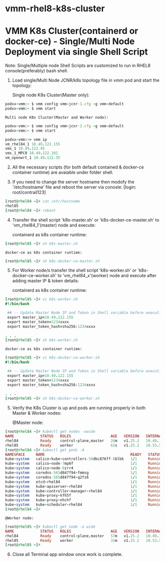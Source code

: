 # vmm-rhel8-k8s-cluster

# VMM K8s Cluster(containerd or docker-ce) - Single/Multi Node Deployment via single Shell Script

Note: Single/Multiple node Shell Scripts are customized to run in RHEL8 console(preferably) bash shell. 

1. Load single/Multi Node JCNR/k8s topology file in vmm pod and start the topology:

    Single node K8s Cluster(Master only):
  ```ruby
  podxx-vmm:~ $ vmm config vmm-jcnr-1.cfg -g vmm-default
  podxx-vmm:~ $ vmm start
  ```
    Multi node K8s Cluster(Master and Worker node):
  ```ruby
  podxx-vmm:~ $ vmm config vmm-jcnr-2.cfg -g vmm-default
  podxx-vmm:~ $ vmm start
  ```
  ```ruby
  podxx-vmm:~> vmm ip
  vm_rhel84_1 10.49.122.155
  vmx_1 10.49.122.45
  vmx_1_MPC0 10.49.122.101
  vm_openwrt_1 10.49.122.35
  ```

2. All the necessary scripts (for both default contained & docker-ce container runtime) are avaiable under folder shell.

3. If you need to change the server hostname then modofy the '/etc/hostname' file and reboot the server via conosle:
   [login: root/contrail123]

  ```ruby
  [root@rhel84 ~]# cat /etc/hostname
  rhel85
  [root@rhel84 ~]# reboot
  ```

4. Transfer the shell script 'k8s-master.sh' or 'k8s-docker-ce-master.sh' to 'vm_rhel84_1'(master) node and execute:
  
    containerd as k8s container runtime:
  ```ruby
  [root@rhel85 ~]# sh k8s-master.sh
  ```
    docker-ce as k8s container runtime:
  ```ruby
  [root@rhel85 ~]# sh k8s-docker-ce-master.sh
  ```

5. For Worker node/s transfer the shell script 'k8s-worker.sh' or 'k8s-docker-ce-worker.sh' to 'vm_rhel84_x'(worker) node and execute after adding master IP & token details:
  
    containerd as k8s container runtime:
  ```ruby
  [root@rhel85 ~]# vi k8s-worker.sh
  #!/bin/bash
  
   ## -- Update Master Node IP and Token in Shell variable before executing the script -- ##
   export master_ip=10.49.122.155
   export master_token=1234xxxx
   export master_token_hash=sha256:1234xxxx
   
  . . .
  [root@rhel85 ~]# sh k8s-worker.sh
  ```
    docker-ce as k8s container runtime:
  ```ruby
  [root@rhel85 ~]# vi k8s-docker-ce-worker.sh
  #!/bin/bash
  
   ## -- Update Master Node IP and Token in Shell variable before executing the script -- ##
   export master_ip=10.49.122.155
   export master_token=1234xxxx
   export master_token_hash=sha256:1234xxxx
   
  . . .
  [root@rhel85 ~]# sh k8s-docker-ce-worker.sh
  ```

5. Verify the K8s Cluster is up and pods are running properly in both Master & Worker nodes:

    @Master node:
  ```ruby
  [root@rhel84 ~]# kubectl get nodes -owide
  NAME            STATUS   ROLES                  AGE   VERSION   INTERNAL-IP     EXTERNAL-IP   OS-IMAGE                               KERNEL-VERSION          CONTAINER-RUNTIME
  rhel84          Ready    control-plane,master   26m   v1.25.2   10.49.122.155   <none>        Red Hat Enterprise Linux 8.4 (Ootpa)   4.18.0-305.el8.x86_64   docker://20.10.18
  rhel85          Ready    worker                 62s   v1.25.2   10.53.59.47     <none>        Red Hat Enterprise Linux 8.4 (Ootpa)   4.18.0-305.el8.x86_64   docker://20.10.18
  [root@rhel84 ~]# kubectl get pods -A
  NAMESPACE     NAME                                       READY   STATUS    RESTARTS   AGE
  kube-system   calico-kube-controllers-58dbc876ff-8blbk   1/1     Running   0          54m
  kube-system   calico-node-7mp6f                          1/1     Running   0          29m
  kube-system   calico-node-8zrr4                          1/1     Running   0          54m
  kube-system   coredns-565d847f94-fmmsg                   1/1     Running   0          54m
  kube-system   coredns-565d847f94-q2fz6                   1/1     Running   0          54m
  kube-system   etcd-rhel84                                1/1     Running   0          54m
  kube-system   kube-apiserver-rhel84                      1/1     Running   0          54m
  kube-system   kube-controller-manager-rhel84             1/1     Running   0          54m
  kube-system   kube-proxy-kfh5f                           1/1     Running   0          29m
  kube-system   kube-proxy-nhchf                           1/1     Running   0          54m
  kube-system   kube-scheduler-rhel84                      1/1     Running   0          54m
  [root@rhel84 ~]#
  ```
  
    @Worker node:
  ```ruby
  [root@rhel85 ~]# kubectl get node -o wide
  NAME            STATUS   ROLES                  AGE   VERSION   INTERNAL-IP     EXTERNAL-IP   OS-IMAGE                               KERNEL-VERSION          CONTAINER-RUNTIME
  rhel84          Ready    control-plane,master   57m   v1.25.2   10.49.122.155   <none>        Red Hat Enterprise Linux 8.4 (Ootpa)   4.18.0-305.el8.x86_64   docker://20.10.18
  rhel85          Ready    worker                 31m   v1.25.2   10.53.59.47     <none>        Red Hat Enterprise Linux 8.4 (Ootpa)   4.18.0-305.el8.x86_64   docker://20.10.18
  [root@rhel85 ~]#
  ```
  
6. Close all Terminal app window once work is complete.
